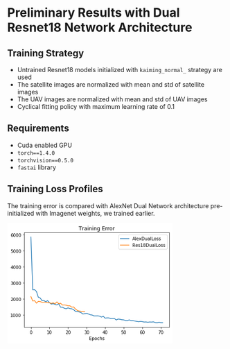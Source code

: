 # Preliminary Results with Dual Resnet18 Network Architecture

## Training Strategy
* Untrained Resnet18 models initialized with `kaiming_normal_` strategy are used 
* The satellite images are normalized with mean and std of satellite images
* The UAV images are normalized with mean and std of UAV images
* Cyclical fitting policy with maximum learning rate of 0.1

## Requirements
* Cuda enabled GPU
* `torch==1.4.0`
* `torchvision==0.5.0`
* `fastai` library

## Training Loss Profiles
The training error is compared with AlexNet Dual Network architecture pre-initialized with
Imagenet weights, we trained earlier.

![loss](loss/00_alex_res.png)
